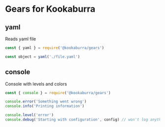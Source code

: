 # Gears for Kookaburra

## yaml
Reads yaml file
```javascript
const { yaml } = require('@kookaburra/gears')

const object = yaml('./file.yaml')
```

## console
Console with levels and colors
```javascript
const { console } = require('@kookaburra/gears')

console.error('Something went wrong')
console.info('Printing information')

console.level('error')
console.debug('Starting with configuration', config) // won't log anything
```
